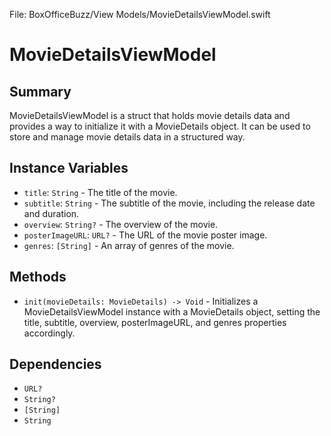 File: BoxOfficeBuzz/View Models/MovieDetailsViewModel.swift

# MovieDetailsViewModel
## Summary
MovieDetailsViewModel is a struct that holds movie details data and provides a way to initialize it with a MovieDetails object. It can be used to store and manage movie details data in a structured way.

## Instance Variables
- `title`: `String` - The title of the movie.
- `subtitle`: `String` - The subtitle of the movie, including the release date and duration.
- `overview`: `String?` - The overview of the movie.
- `posterImageURL`: `URL?` - The URL of the movie poster image.
- `genres`: `[String]` - An array of genres of the movie.

## Methods
- `init(movieDetails: MovieDetails) -> Void` - Initializes a MovieDetailsViewModel instance with a MovieDetails object, setting the title, subtitle, overview, posterImageURL, and genres properties accordingly.

## Dependencies
- `URL?`
- `String?`
- `[String]`
- `String`

